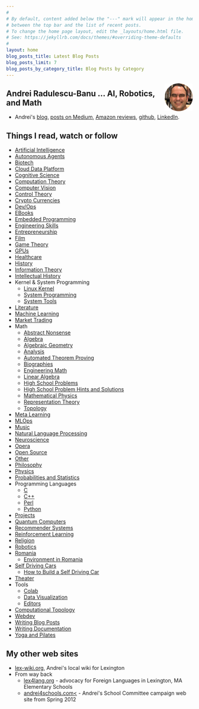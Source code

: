```yaml
---
#
# By default, content added below the "---" mark will appear in the home page
# between the top bar and the list of recent posts.
# To change the home page layout, edit the _layouts/home.html file.
# See: https://jekyllrb.com/docs/themes/#overriding-theme-defaults
#
layout: home
blog_posts_title: Latest Blog Posts
blog_posts_limit: 7
blog_posts_by_category_title: Blog Posts by Category
---
```


<img src="src/images/andrei_circle.png" align="right" width="15%" height="15%" />

## Andrei Radulescu-Banu … AI, Robotics, and Math

* Andrei's [blog](blog), [posts on Medium](medium.md), [Amazon reviews](https://www.amazon.com/gp/profile/amzn1.account.AH2JFOWQ673YGWLX22JI2BKYOUXA/ref=cm_cr_dp_d_gw_tr?ie=UTF8), [github](https://github.com/bitdribble), [LinkedIn](https://www.linkedin.com/in/andrei-radulescu-banu).

## Things I read, watch or follow

* [Artificial Intelligence](artificial_intelligence.md)
* [Autonomous Agents](autonomous_agents.md)
* [Biotech](biotech.md)
* [Cloud Data Platform](cloud_data_platform.md)
* [Cognitive Science](cognitive_science.md)
* [Computation Theory](computation_theory.md)
* [Computer Vision](computer_vision.md)
* [Control Theory](control_theory.md)
* [Crypto Currencies](crypto_currencies.md)
* [Dev/Ops](devops.md)
* [EBooks](ebooks.md)
* [Embedded Programming](embedded_programming.md)
* [Engineering Skills](engineering_skills.md)
* [Entrepreneurship](entrepreneurship.md)
* [Film](film.md)
* [Game Theory](game_theory.md)
* [GPUs](gpus.md)
* [Healthcare](healthcare.md)
* [History](history.md)
* [Information Theory](information_theory.md)
* [Intellectual History](intellectual_history.md)
* Kernel & System Programming
  * [Linux Kernel](linux_kernel.md)
  * [System Programming](system_programming.md)
  * [System Tools](system_tools.md)
* [Literature](literature.md)
* [Machine Learning](machine_learning.md)
* [Market Trading](market_trading.md)
* Math
  * [Abstract Nonsense](math/abstract_nonsense.md)
  * [Algebra](math/algebra.md)
  * [Algebraic Geometry](math/algebraic_geometry.md)
  * [Analysis](math/analysis.md)
  * [Automated Theorem Proving](math/automated_theorem_proving.md)
  * [Biographies](math/biographies.md)
  * [Engineering Math](math/engineering_math.md)
  * [Linear Algebra](math/linear_algebra.md)
  * [High School Problems](math/high_school.md)
  * [High School Problem Hints and Solutions](math/high_school_solutions.md)
  * [Mathematical Physics](math/mathematical_physics.md)
  * [Representation Theory](math/representation_theory.md)
  * [Topology](math/topology.md)
* [Meta Learning](meta_learning.md)
* [MLOps](mlops.md)
* [Music](music.md)
* [Natural Language Processing](natural_language_processing.md)
* [Neuroscience](neuroscience.md)
* [Opera](opera.md)
* [Open Source](open_source.md)
* [Other](other.md)
* [Philosophy](philosophy.md)
* [Physics](physics.md)
* [Probabilities and Statistics](probabilities_and_statistics.md)
* Programming Languages
  * [C](programming_languages/c.md)
  * [C++](programming_languages/c++.md)
  * [Perl](programming_languages/perl.md)
  * [Python](programming_languages/python.md)
* [Projects](projects.md)
* [Quantum Computers](quantum_computers.md)
* [Recommender Systems](recommender_systems.md)
* [Reinforcement Learning](reinforcement_learning.md)
* [Religion](religion.md)
* [Robotics](robotics.md)
* [Romania](romania.md)
  * [Environment in Romania](romania/environment.md)
* [Self Driving Cars](self_driving_cars.md)
  * [How to Build a Self Driving Car](self_driving_cars/how_to_build_a_self_driving_car.md)
* [Theater](theater.md)
* Tools
  * [Colab](colab.md)
  * [Data Visualization](data_visualization.md)
  * [Editors](editors.md)
* [Computational Topology](computational_topology.md)
* [Webdev](webdev.md)
* [Writing Blog Posts](writing_blog_posts.md)
* [Writing Documentation](writing_documentation.md)
* [Yoga and Pilates](yoga_and_pilates.md)

## My other web sites
* [lex-wiki.org](http://lex-wiki.org), Andrei's local wiki for Lexington
* From way back
  * [lex4lang.org](https://web.archive.org/web/20150103052312/https://sites.google.com/site/lexington4languages/) - advocacy for Foreign Languages in Lexington, MA Elementary Schools
  * [andrei4schools.com<](https://web.archive.org/web/20130817181328/http://andrei4schools.com/) - Andrei's School Committee campaign web site from Spring 2012
